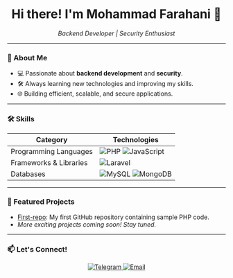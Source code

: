 <h1 align="center">Hi there! I'm Mohammad Farahani 👋</h1>
<p align="center">
  <em>Backend Developer | Security Enthusiast</em>
</p>

---

### 🚀 About Me  
- 💻 Passionate about **backend development** and **security**.  
- 🛠 Always learning new technologies and improving my skills.  
- 🌐 Building efficient, scalable, and secure applications.  

---

### 🛠 Skills  
<div align="center">

| **Category**           | **Technologies**                                                                 |
|-------------------------|---------------------------------------------------------------------------------|
| Programming Languages   | ![PHP](https://img.shields.io/badge/-PHP-777BB4?logo=php&logoColor=white) ![JavaScript](https://img.shields.io/badge/-JavaScript-F7DF1E?logo=javascript&logoColor=black) |
| Frameworks & Libraries  | ![Laravel](https://img.shields.io/badge/-Laravel-FF2D20?logo=laravel&logoColor=white) 
| Databases               | ![MySQL](https://img.shields.io/badge/-MySQL-4479A1?logo=mysql&logoColor=white) ![MongoDB](https://img.shields.io/badge/-MongoDB-47A248?logo=mongodb&logoColor=white) |

</div>

---

### 📂 Featured Projects  
- [First-repo](https://github.com/iMhMdMz/First-repo): My first GitHub repository containing sample PHP code.  
- _More exciting projects coming soon! Stay tuned._  

---

### 📫 Let's Connect!  
<div align="center">
  <a href="https://t.me/imhmdmzdev">
    <img src="https://img.shields.io/badge/Telegram-26A5E4?style=for-the-badge&logo=telegram&logoColor=white" alt="Telegram">
  </a>
  <a href="mailto:imhmdmzdev@gmail.com">
    <img src="https://img.shields.io/badge/Email-D14836?style=for-the-badge&logo=gmail&logoColor=white" alt="Email">
  </a>
</div>
